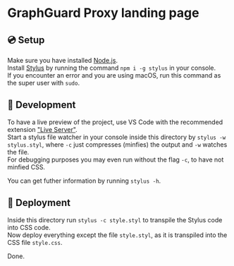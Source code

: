# GraphGuard Proxy landing page

## 💿 Setup

Make sure you have installed [Node.js](https://nodejs.org/en/).<br>
Install [Stylus](https://stylus-lang.com/) by running the command `npm i -g stylus` in your console.<br>
If you encounter an error and you are using macOS, run this command as the super user with `sudo`.

## 🧰 Development

To have a live preview of the project, use VS Code with the recommended extension ["Live Server"](https://marketplace.visualstudio.com/items?itemName=ritwickdey.LiveServer).<br>
Start a stylus file watcher in your console inside this directory by `stylus -w stylus.styl`, where `-c` just compresses (minfies) the output and `-w` watches the file.<br>
For debugging purposes you may even run without the flag `-c`, to have not minfied CSS.

You can get futher information by running `stylus -h`.

## 🔨 Deployment

Inside this directory run `stylus -c style.styl` to transpile the Stylus code into CSS code.<br>
Now deploy everything except the file `style.styl`, as it is transpiled into the CSS file `style.css`.

Done.

